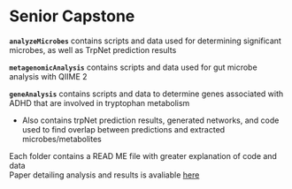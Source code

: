 # Senior Capstone

<b>```analyzeMicrobes```</b> contains scripts and data used for determining significant microbes, as well as TrpNet prediction results

<b>```metagenomicAnalysis```</b> contains scripts and data used for gut microbe analysis with QIIME 2

<b>```geneAnalysis```</b> contains scripts and data to determine genes associated with ADHD that are involved in tryptophan metabolism
* Also contains trpNet prediction results, generated networks, and code used to find overlap between predictions and extracted microbes/metabolites

Each folder contains a READ ME file with greater explanation of code and data </br>
Paper detailing analysis and results is avaliable [here](https://docs.google.com/document/d/1HLgjZZPi1MyuLAyUnruNSKfVOe0Apns5vnzqVKbPjPU/edit?usp=sharing)
